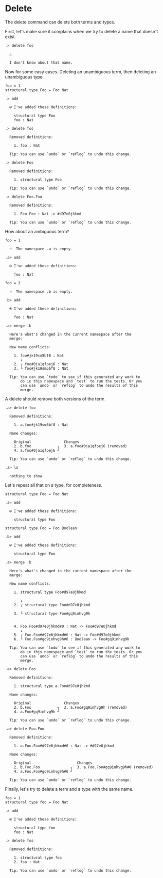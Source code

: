 # Delete

The delete command can delete both terms and types.

First, let's make sure it complains when we try to delete a name that doesn't
exist.

```ucm
.> delete foo

  ⚠️
  
  I don't know about that name.

```
Now for some easy cases. Deleting an unambiguous term, then deleting an
unambiguous type.

```unison
foo = 1
structural type Foo = Foo Nat
```

```ucm
.> add

  ⍟ I've added these definitions:
  
    structural type Foo
    foo : Nat

.> delete foo

  Removed definitions:
  
    1. foo : Nat
  
  Tip: You can use `undo` or `reflog` to undo this change.

.> delete Foo

  Removed definitions:
  
    1. structural type Foo
  
  Tip: You can use `undo` or `reflog` to undo this change.

.> delete Foo.Foo

  Removed definitions:
  
    1. Foo.Foo : Nat -> #d97e0jhkmd
  
  Tip: You can use `undo` or `reflog` to undo this change.

```
How about an ambiguous term?

```unison
foo = 1
```

```ucm
  ☝️  The namespace .a is empty.

.a> add

  ⍟ I've added these definitions:
  
    foo : Nat

```
```unison
foo = 2
```

```ucm
  ☝️  The namespace .b is empty.

.b> add

  ⍟ I've added these definitions:
  
    foo : Nat

.a> merge .b

  Here's what's changed in the current namespace after the
  merge:
  
  New name conflicts:
  
    1. foo#jk19sm5bf8 : Nat
       ↓
    2. ┌ foo#0ja1qfpej6 : Nat
    3. └ foo#jk19sm5bf8 : Nat
  
  Tip: You can use `todo` to see if this generated any work to
       do in this namespace and `test` to run the tests. Or you
       can use `undo` or `reflog` to undo the results of this
       merge.

```
A delete should remove both versions of the term.

```ucm
.a> delete foo

  Removed definitions:
  
    1. a.foo#jk19sm5bf8 : Nat
  
  Name changes:
  
    Original               Changes
    2. b.foo            ┐  3. a.foo#0ja1qfpej6 (removed)
    4. a.foo#0ja1qfpej6 ┘  
  
  Tip: You can use `undo` or `reflog` to undo this change.

```
```ucm
.a> ls

  nothing to show

```
Let's repeat all that on a type, for completeness.

```unison
structural type Foo = Foo Nat
```

```ucm
.a> add

  ⍟ I've added these definitions:
  
    structural type Foo

```
```unison
structural type Foo = Foo Boolean
```

```ucm
.b> add

  ⍟ I've added these definitions:
  
    structural type Foo

.a> merge .b

  Here's what's changed in the current namespace after the
  merge:
  
  New name conflicts:
  
    1. structural type Foo#d97e0jhkmd
         
       ↓
    2. ┌ structural type Foo#d97e0jhkmd
           
    3. └ structural type Foo#gq9inhvg9h
           
    
    4. Foo.Foo#d97e0jhkmd#0 : Nat -> Foo#d97e0jhkmd
       ↓
    5. ┌ Foo.Foo#d97e0jhkmd#0 : Nat -> Foo#d97e0jhkmd
    6. └ Foo.Foo#gq9inhvg9h#0 : Boolean -> Foo#gq9inhvg9h
  
  Tip: You can use `todo` to see if this generated any work to
       do in this namespace and `test` to run the tests. Or you
       can use `undo` or `reflog` to undo the results of this
       merge.

```
```ucm
.a> delete Foo

  Removed definitions:
  
    1. structural type a.Foo#d97e0jhkmd
  
  Name changes:
  
    Original               Changes
    2. b.Foo            ┐  3. a.Foo#gq9inhvg9h (removed)
    4. a.Foo#gq9inhvg9h ┘  
  
  Tip: You can use `undo` or `reflog` to undo this change.

```
```ucm
.a> delete Foo.Foo

  Removed definitions:
  
    1. a.Foo.Foo#d97e0jhkmd#0 : Nat -> #d97e0jhkmd
  
  Name changes:
  
    Original                     Changes
    2. b.Foo.Foo              ┐  3. a.Foo.Foo#gq9inhvg9h#0 (removed)
    4. a.Foo.Foo#gq9inhvg9h#0 ┘  
  
  Tip: You can use `undo` or `reflog` to undo this change.

```
Finally, let's try to delete a term and a type with the same name.

```unison
foo = 1
structural type foo = Foo Nat
```

```ucm
.> add

  ⍟ I've added these definitions:
  
    structural type foo
    foo : Nat

```
```ucm
.> delete foo

  Removed definitions:
  
    1. structural type foo
    2. foo : Nat
  
  Tip: You can use `undo` or `reflog` to undo this change.

```
